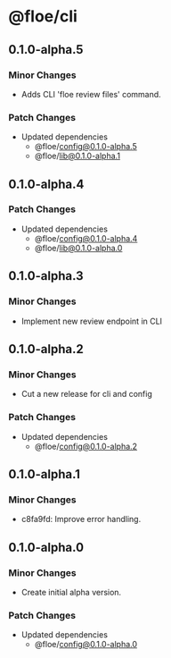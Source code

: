 # @floe/cli

## 0.1.0-alpha.5

### Minor Changes

- Adds CLI 'floe review files' command.

### Patch Changes

- Updated dependencies
  - @floe/config@0.1.0-alpha.5
  - @floe/lib@0.1.0-alpha.1

## 0.1.0-alpha.4

### Patch Changes

- Updated dependencies
  - @floe/config@0.1.0-alpha.4
  - @floe/lib@0.1.0-alpha.0

## 0.1.0-alpha.3

### Minor Changes

- Implement new review endpoint in CLI

## 0.1.0-alpha.2

### Minor Changes

- Cut a new release for cli and config

### Patch Changes

- Updated dependencies
  - @floe/config@0.1.0-alpha.2

## 0.1.0-alpha.1

### Minor Changes

- c8fa9fd: Improve error handling.

## 0.1.0-alpha.0

### Minor Changes

- Create initial alpha version.

### Patch Changes

- Updated dependencies
  - @floe/config@0.1.0-alpha.0

